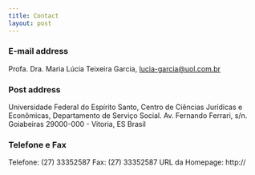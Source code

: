 ```yaml
---
title: Contact
layout: post
---
```


### E-mail address

Profa. Dra. Maria Lúcia Teixeira Garcia, <a href="mailto:lucia-garcia@uol.com.br"> lucia-garcia@uol.com.br </a>

### Post address


Universidade Federal do Espírito Santo, Centro de Ciências Jurídicas e Econômicas, Departamento de Serviço Social.
Av. Fernando Ferrari, s/n.
Goiabeiras
29000-000 - Vitoria, ES 
Brasil



### Telefone e Fax
Telefone: (27) 33352587
Fax: (27) 33352587
URL da Homepage: http://



